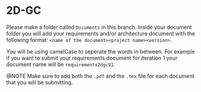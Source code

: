 # 2D-GC

Please make a folder called `Documents` in this branch. Inside your document folder you will add your requirements and/or architecture document with the following format: `<name of the document><project name><version>`. 

You will be using camelCase to seperate the words in between. For example if you want to submit your requirements document for iteration 1 your document name will be `requirements2dgcV1`.

@NOTE Make sure to add both the `.pdf` and the `.tex` file for each document that you will be submitting. 
